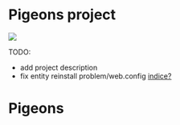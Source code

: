# Pigeons project

![](http://files.sharenator.com/post_9377_0_75913000_1341360262-Pigeons-s702x466-427244.jpg)

TODO:
- add project description
- fix entity reinstall problem/web.config [indice?](http://stackoverflow.com/questions/15142841/no-entity-framework-provider-found-for-mysql-data-mysqlclient-ado-net-provider)
# Pigeons


